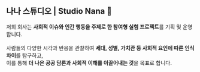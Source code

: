 ## 나나 스튜디오 | Studio Nana 🧩

저희 회사는 **사회적 이슈와 인간 행동을 주제로 한 참여형 실험 프로젝트**를 기획 및 운영합니다.  
<br />
사람들의 다양한 시각과 반응을 관찰하여 **세대, 성별, 가치관 등 사회적 요인에 따른 인식 차이**를 탐구하고,  
이를 통해 **더 나은 공공 담론과 사회적 이해를 이끌어내는 것**을 목표로 합니다.

